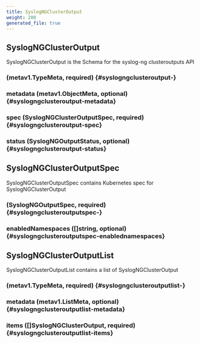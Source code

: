 ```yaml
---
title: SyslogNGClusterOutput
weight: 200
generated_file: true
---
```


## SyslogNGClusterOutput

SyslogNGClusterOutput is the Schema for the syslog-ng clusteroutputs API

###  (metav1.TypeMeta, required) {#syslogngclusteroutput-}


### metadata (metav1.ObjectMeta, optional) {#syslogngclusteroutput-metadata}


### spec (SyslogNGClusterOutputSpec, required) {#syslogngclusteroutput-spec}


### status (SyslogNGOutputStatus, optional) {#syslogngclusteroutput-status}



## SyslogNGClusterOutputSpec

SyslogNGClusterOutputSpec contains Kubernetes spec for SyslogNGClusterOutput

###  (SyslogNGOutputSpec, required) {#syslogngclusteroutputspec-}


### enabledNamespaces ([]string, optional) {#syslogngclusteroutputspec-enablednamespaces}



## SyslogNGClusterOutputList

SyslogNGClusterOutputList contains a list of SyslogNGClusterOutput

###  (metav1.TypeMeta, required) {#syslogngclusteroutputlist-}


### metadata (metav1.ListMeta, optional) {#syslogngclusteroutputlist-metadata}


### items ([]SyslogNGClusterOutput, required) {#syslogngclusteroutputlist-items}



